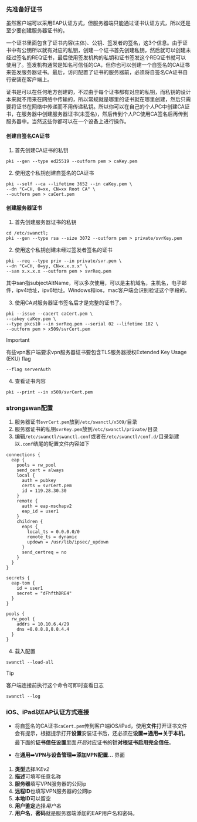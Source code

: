### 先准备好证书
虽然客户端可以采用EAP认证方式，但服务器端只能通过证书认证方式，所以还是至少要创建服务器证书的。

一个证书里面包含了证书内容(主体)、公钥、签发者的签名，这3个信息。由于证书中有公钥所以就有对应的私钥，创建一个证书首先创建私钥，然后就可以创建未经过签名的REQ证书，最后使用签发机构的私钥和证书签发这个REQ证书就可以使用了。签发机构通常是知名可信任的CA，但你也可以创建一个自签名的CA证书来签发服务器证书。最后，访问配置了证书的服务器前，必须将自签名CA证书自行安装在客户端上。

证书是可以在任何地方创建的，不过由于每个证书都有对应的私钥，而私钥的设计本来就不用来在网络中传输的，所以常规就是哪里的证书就在哪里创建，然后只需要将证书在网络中传递而不用传递私钥。所以你可以在自己的个人PC中创建CA证书，在服务器中创建服务器证书(未签名)，然后传到个人PC使用CA签名后再传到服务器中。当然这些你都可以在一个设备上进行操作。

#### 创建自签名CA证书
1. 首先创建CA证书的私钥
```
pki --gen --type ed25519 --outform pem > caKey.pem
```
2. 使用这个私钥创建自签名的CA证书
```
pki --self --ca --lifetime 3652 --in caKey.pem \
--dn "C=CH, O=xx, CN=xx Root CA" \
--outform pem > caCert.pem
```

#### 创建服务器证书
1. 首先创建服务器证书的私钥
```
cd /etc/swanctl;
pki --gen --type rsa --size 3072 --outform pem > private/svrKey.pem
```
2. 使用这个私钥创建未经过签发者签名的证书
```
pki --req --type priv --in private/svr.pem \
--dn "C=CH, O=yy, CN=x.x.x.x" \
--san x.x.x.x --outform pem > svrReq.pem
```
其中san指subjectAltName，可以多次使用，可以是主机域名，主机名，电子邮件，ipv4地址，ipv6地址。Windows和ios，mac客户端会识别验证这个字段的。

3. 使用CA对服务器证书签名后才是完整的证书了。
```
pki --issue --cacert caCert.pem \
--cakey caKey.pem \
--type pkcs10 --in svrReq.pem --serial 02 --lifetime 182 \
--outform pem > x509/svrCert.pem
```

> [!IMPORTANT]
> 有些vpn客户端要求vpn服务器证书要包含TLS服务器授权Extended Key Usage (EKU) flag
> ```
> --flag serverAuth
> ```

4. 查看证书内容
```
pki --print --in x509/svrCert.pem
```

### strongswan配置
1. 服务器证书`svrCert.pem`放到`/etc/swanctl/x509/`目录
2. 服务器证书的私钥`svrKey.pem`放到`/etc/swanctl/private/`目录
3. 编辑`/etc/swanctl/swanctl.conf`或者在`/etc/swanctl/conf.d/`目录新建以`.conf`结尾的配置文件内容如下
```
connections {
  eap {
    pools = rw_pool
    send_cert = always
    local {
      auth = pubkey
      certs = svrCert.pem
      id = 119.28.30.30
    }
    remote {
      auth = eap-mschapv2
      eap_id = user1
    }
    children {
      eaps {
        local_ts = 0.0.0.0/0
        remote_ts = dynamic
        updown = /usr/lib/ipsec/_updown
      }
      send_certreq = no
    }
  }
}

secrets {
  eap-tom {
    id = user1
    secret = "dFhfthDRE4"
  }
}

pools {
  rw_pool {
    addrs = 10.10.6.4/29
    dns =8.8.8.8,8.8.4.4
  }
}
```

4. 载入配置
```
swanctl --load-all
```

> [!TIP]
> 客户端连接前执行这个命令可即时查看日志
> ```
> swanctl --log
> ```

### iOS、iPad以EAP认证方式连接
- 将自签名的CA证书`caCert.pem`传到客户端iOS/iPad，使用**文件**打开证书文件会有提示，根据提示打开**设置**安装证书后，还必须在**设置**➡️**通用**➡️**关于本机**，最下面的**证书信任设置**里面*开启*对应证书的**针对根证书启用完全信任**。

- 在**通用**➡️**VPN与设备管理**➡️**添加VPN配置...** 界面
1. **类型**选择*IKEv2*
2. **描述**可填写任意名称
3. **服务器**填写VPN服务器的公网ip
4. **远程ID**也填写VPN服务器的公网ip
5. **本地ID**可以留空
6. **用户鉴定**选择*用户名*
7. **用户名**，**密码**就是服务器端添加的EAP用户名和密码。

